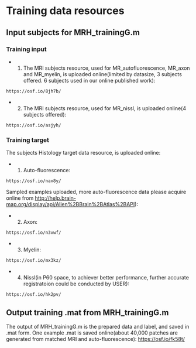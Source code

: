 # Training data resources
## Input subjects for MRH_trainingG.m
### Training input
- 1. The MRI subjects resource, used for MR_autofluorescence, MR_axon and MR_myelin, is uploaded online(limited by datasize, 3 subjects offered. 6 subjects used in our online published work):
```
https://osf.io/8jh7b/
```
- 2. The MRI subjects resource, used for MR_nissl, is uploaded online(4 subjects offered):
```
https://osf.io/asjyh/
```
### Training target
The subjects Histology target data resource, is uploaded online:
- 1. Auto-fluorescence:
```
https://osf.io/nax8y/
```
Sampled examples uploaded, more auto-fluorescence data please acquire online from http://help.brain-map.org/display/api/Allen%2BBrain%2BAtlas%2BAPI):

- 2. Axon:
```
https://osf.io/n3vwf/
```

- 3. Myelin:
```
https://osf.io/mx3kz/
```
- 4. Nissl(in P60 space, to achiever better performance, further accurate registratoion could be conducted by USER):
```
https://osf.io/hk2pv/
```

## Output training .mat from MRH_trainingG.m
The output of MRH_trainingG.m is the prepared data and label, and saved in .mat form. 
One example .mat is saved online(about 40,000 patches are generated from matched MRI and auto-fluorescence):
https://osf.io/fk58t/
